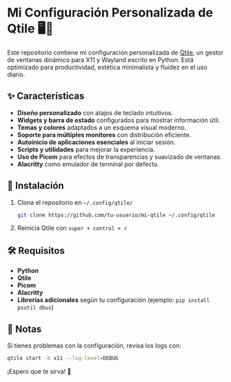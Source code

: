 # Mi Configuración Personalizada de Qtile 🖥️🚀

Este repositorio contiene mi configuración personalizada de [Qtile](https://github.com/qtile/qtile), un gestor de ventanas dinámico para X11 y Wayland escrito en Python. Está optimizado para productividad, estética minimalista y fluidez en el uso diario.

## ✨ Características  
- **Diseño personalizado** con atajos de teclado intuitivos.  
- **Widgets y barra de estado** configurados para mostrar información útil.  
- **Temas y colores** adaptados a un esquema visual moderno.  
- **Soporte para múltiples monitores** con distribución eficiente.  
- **Autoinicio de aplicaciones esenciales** al iniciar sesión.  
- **Scripts y utilidades** para mejorar la experiencia.  
- **Uso de Picom** para efectos de transparencias y suavizado de ventanas.  
- **Alacritty** como emulador de terminal por defecto.  


## 🚀 Instalación  
1. Clona el repositorio en `~/.config/qtile/`  
   ```bash
   git clone https://github.com/tu-usuario/mi-qtile ~/.config/qtile
   ```  
2. Reinicia Qtile con `super + control + r`

## 🛠️ Requisitos  
- **Python**  
- **Qtile**  
- **Picom**  
- **Alacritty**  
- **Librerías adicionales** según tu configuración (ejemplo: `pip install psutil dbus`)  

## 📌 Notas  
Si tienes problemas con la configuración, revisa los logs con:  
```bash
qtile start -b x11 --log-level=DEBUG
```

¡Espero que te sirva! 🚀

